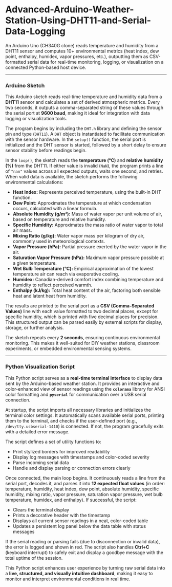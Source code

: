 # Advanced-Arduino-Weather-Station-Using-DHT11-and-Serial-Data-Logging
An Arduino Uno (CH340G clone) reads temperature and humidity from a DHT11 sensor and computes 10+ environmental metrics (heat index, dew point, enthalpy, humidex, vapor pressures, etc.), outputting them as CSV-formatted serial data for real-time monitoring, logging, or visualization on a connected Python-based host device.

---

### Arduino Sketch 

This Arduino sketch reads real-time temperature and humidity data from a **DHT11** sensor and calculates a set of derived atmospheric metrics. Every two seconds, it outputs a comma-separated string of these values through the serial port at **9600 baud**, making it ideal for integration with data logging or visualization tools.

The program begins by including the `DHT.h` library and defining the sensor pin and type (`DHT11`). A `DHT` object is instantiated to facilitate communication with the sensor hardware. In the `setup()` function, the serial port is initialized and the DHT sensor is started, followed by a short delay to ensure sensor stability before readings begin.

In the `loop()`, the sketch reads the **temperature (°C)** and **relative humidity (%)** from the DHT11. If either value is invalid (`NaN`), the program prints a line of `"nan"` values across all expected outputs, waits one second, and retries. When valid data is available, the sketch performs the following environmental calculations:

* **Heat Index:** Represents perceived temperature, using the built-in DHT function.
* **Dew Point:** Approximates the temperature at which condensation occurs, calculated with a linear formula.
* **Absolute Humidity (g/m³):** Mass of water vapor per unit volume of air, based on temperature and relative humidity.
* **Specific Humidity:** Approximates the mass ratio of water vapor to total air mass.
* **Mixing Ratio (g/kg):** Water vapor mass per kilogram of dry air, commonly used in meteorological contexts.
* **Vapor Pressure (hPa):** Partial pressure exerted by the water vapor in the air.
* **Saturation Vapor Pressure (hPa):** Maximum vapor pressure possible at a given temperature.
* **Wet Bulb Temperature (°C):** Empirical approximation of the lowest temperature air can reach via evaporative cooling.
* **Humidex:** Canadian-derived comfort index combining temperature and humidity to reflect perceived warmth.
* **Enthalpy (kJ/kg):** Total heat content of the air, factoring both sensible heat and latent heat from humidity.

The results are printed to the serial port as a **CSV (Comma-Separated Values)** line with each value formatted to two decimal places, except for specific humidity, which is printed with five decimal places for precision. This structured output can be parsed easily by external scripts for display, storage, or further analysis.

The sketch repeats every **2 seconds**, ensuring continuous environmental monitoring. This makes it well-suited for DIY weather stations, classroom experiments, or embedded environmental sensing systems.

---

### Python Visualization Script 

This Python script serves as a **real-time terminal interface** to display data sent by the Arduino-based weather station. It provides an interactive and color-enhanced view of sensor readings using the **`colorama`** library for ANSI color formatting and **`pyserial`** for communication over a USB serial connection.

At startup, the script imports all necessary libraries and initializes the terminal color settings. It automatically scans available serial ports, printing them to the terminal, and checks if the user-defined port (e.g., `/dev/tty.usbserial-1410`) is connected. If not, the program gracefully exits with a detailed error message.

The script defines a set of utility functions to:

* Print stylized borders for improved readability
* Display log messages with timestamps and color-coded severity
* Parse incoming serial data
* Handle and display parsing or connection errors clearly

Once connected, the main loop begins. It continuously reads a line from the serial port, decodes it, and parses it into **12 expected float values** (in order: temperature, humidity, heat index, dew point, absolute humidity, specific humidity, mixing ratio, vapor pressure, saturation vapor pressure, wet bulb temperature, humidex, and enthalpy). If successful, the script:

* Clears the terminal display
* Prints a decorative header with the timestamp
* Displays all current sensor readings in a neat, color-coded table
* Updates a persistent log panel below the data table with status messages

If the serial reading or parsing fails (due to disconnection or invalid data), the error is logged and shown in red. The script also handles **Ctrl+C** (keyboard interrupt) to safely exit and display a goodbye message with the total uptime of the session.

This Python script enhances user experience by turning raw serial data into a **live, structured, and visually intuitive dashboard**, making it easy to monitor and interpret environmental conditions in real time.
